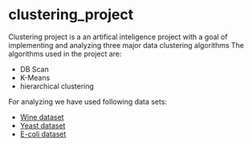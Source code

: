 # clustering_project
Clustering project is a an artifical inteligence project with a goal of implementing and analyzing three major data clustering algorithms
The algorithms used in the project are:
- DB Scan
- K-Means
- hierarchical clustering

For analyzing we have used following data sets:
- [Wine dataset](https://archive.ics.uci.edu/dataset/109/wine)
- [Yeast dataset](https://archive.ics.uci.edu/dataset/110/yeast)
- [E-coli dataset](https://archive.ics.uci.edu/dataset/39/ecoli)
